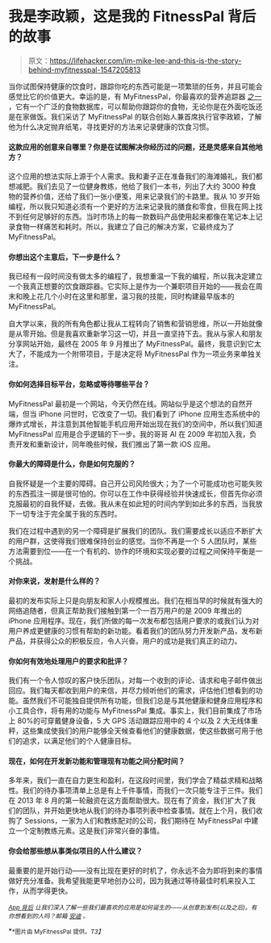 # 我是李政颖，这是我的 FitnessPal 背后的故事

> 原文：<https://lifehacker.com/im-mike-lee-and-this-is-the-story-behind-myfitnesspal-1547205813>

当你试图保持健康的饮食时，跟踪你吃的东西可能是一项繁琐的任务，并且可能会感觉比它的价值更大。幸运的是，有 MyFitnessPal，你最喜欢的营养追踪器 [之一](https://lifehacker.com/most-popular-food-and-nutrition-tracking-tools-myfitne-1121876804) ，它有一个广泛的食物数据库，可以帮助你跟踪你的食物，无论你是在外面吃饭还是在家做饭。我们采访了 MyFitnessPal 的联合创始人兼首席执行官李政颖，了解他为什么决定抛弃纸笔，寻找更好的方法来记录健康的饮食习惯。



#### 这款应用的创意来自哪里？你是在试图解决你经历过的问题，还是灵感来自其他地方？

这个应用的想法实际上源于个人需求。我和妻子正在准备我们的海滩婚礼，我们都想减肥。我们去见了一位健身教练，他给了我们一本书，列出了大约 3000 种食物的营养价值，还给了我们一张小便笺，用来记录我们的卡路里。我从 10 岁开始编程，所以我只知道必须有一个更好的方法来记录我的膳食和零食，但我在网上找不到任何足够好的东西。当时市场上的每一款数码产品使用起来都像在笔记本上记录食物一样痛苦和耗时。所以，我建立了自己的解决方案，它最终成为了 MyFitnessPal。

#### 你想出这个主意后，下一步是什么？

我已经有一段时间没有做太多的编程了，我想重温一下我的编程，所以我决定建立一个我真正想要的饮食跟踪器。它实际上是作为一个兼职项目开始的——我会在周末和晚上花几个小时在这里和那里，温习我的技能，同时构建最早版本的 MyFitnessPal。

自大学以来，我的所有角色都让我从工程转向了销售和营销思维，所以一开始就像是从零开始。但是我喜欢重新学习这一切，并且一直坚持下去。我从与家人和朋友分享网站开始，最终在 2005 年 9 月推出了 MyFitnessPal。最终，我意识到它太大了，不能成为一个附带项目，于是决定将 MyFitnessPal 作为一项业务来单独关注。

#### 你如何选择目标平台，忽略或等待哪些平台？

MyFitnessPal 最初是一个网站，今天仍然在线。网站似乎是这个想法的自然开端，但当 iPhone 问世时，它改变了一切。我们看到了 iPhone 应用生态系统中的爆炸式增长，并注意到其他智能手机应用开始出现在我们的空间中，所以我们知道 MyFitnessPal 应用是合乎逻辑的下一步。我的哥哥 Al 在 2009 年初加入我，负责开发和重新设计，同年晚些时候，我们推出了第一款 iOS 应用。

#### 你最大的障碍是什么，你是如何克服的？

自我怀疑是一个主要的障碍。自己开公司风险很大；为了一个可能成功也可能失败的东西孤注一掷是很可怕的。你可以在工作中获得经验并快速成长，但首先你必须克服最初的自我怀疑，去做。我从未在如此短的时间内学到如此多的东西，当我放下一切专注于完全属于我的东西时。

我们在过程中遇到的另一个障碍是扩展我们的团队。我们需要成长以适应不断扩大的用户群，这使得我们很难保持创业的感觉。当你不再是一个 5 人团队时，某些方法需要到位——在一个有机的、协作的环境和实现必要的过程之间保持平衡是一个挑战。

#### 对你来说，发射是什么样的？

最初的发布实际上只是向朋友和家人小规模推出。我们在相当早的时候就有强大的网络追随者，但真正帮助我们接触到第一个一百万用户的是 2009 年推出的 iPhone 应用程序。现在，我们所做的每一次发布都包括用户要求的或我们认为对用户养成更健康的习惯有帮助的新功能。看着我们的团队努力开发新产品，发布新产品，并获得公众的积极反应，令人兴奋。用户的成功是我们真正的动力。

#### 你如何有效地处理用户的要求和批评？

我们有一个令人惊叹的客户快乐团队，对每一个收到的评论、请求和电子邮件做出回应。我们每天都收到用户的来信，并尽力倾听他们的需求，评估他们想看到的功能。虽然我们不可能独自提供所有功能，但我们总是与其他健康和健身应用程序和小工具合作，将有用的功能与 MyFitnessPal 集成。事实上，我们目前集成了市场上 80%的可穿戴健身设备，5 大 GPS 活动跟踪应用中的 4 个以及 2 大无线体重秤，这些集成使我们的用户能够全天候查看他们的健康数据，使这些数据可用于他们的追求，以满足他们的个人健康目标。

#### 现在，如何在开发新功能和管理现有功能之间分配时间？

多年来，我们一直在自力更生和盈利，在这段时间里，我们学会了精益求精和战略性。我们的待办事项清单上总是有上千件事情，而我们一次只能专注于三件。我们在 2013 年 8 月的第一轮融资在这方面帮助很大。现在有了资金，我们扩大了我们的团队，并开始更快地从我们的待办事项列表中检查事情。就在上个月，我们收购了 Sessions，一家为人们和教练配对的公司，我们期待在 MyFitnessPal 中建立一个定制教练元素。这是我们非常兴奋的事情。

#### 你会给那些想从事类似项目的人什么建议？

最重要的是开始行动——没有比现在更好的时机了，你永远不会为即将到来的事情做好充分准备。我希望我能更早地创办公司，因为我通过等待最佳时机来投入工作，从而学得更快。

<small></small>*[<small>*App 背后*</small>](http://lifehacker.com/behindtheapp) <small>*让我们深入了解一些我们最喜欢的应用是如何诞生的——从创意到发布(以及之后)。有你想看到的人吗？邮箱*</small> [<small>*安迪*</small>](mailto:andy@lifehacker.com) <small>*。*</small>*

*<small>*图片由 MyFitnessPal 提供。*T3】</small>*